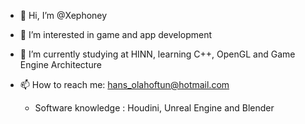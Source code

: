 - 👋 Hi, I’m @Xephoney
- 👀 I’m interested in game and app development
- 🌱 I’m currently studying at HINN, learning C++, OpenGL and Game Engine Architecture
- 📫 How to reach me: hans_olahoftun@hotmail.com

  - Software knowledge : 
    Houdini,
    Unreal Engine and
    Blender
<!---
Xephoney/Xephoney is a ✨ special ✨ repository because its `README.md` (this file) appears on your GitHub profile.
You can click the Preview link to take a look at your changes.
--->
